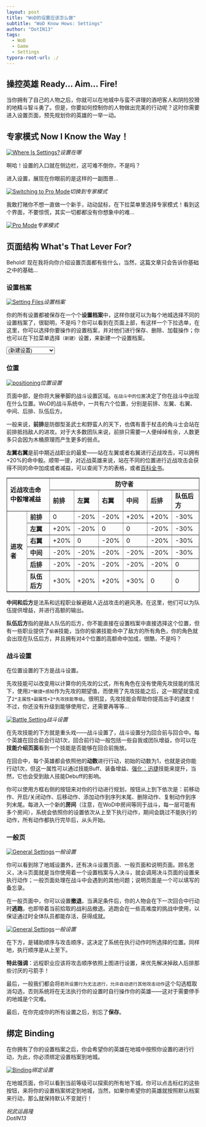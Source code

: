 ```yaml
---
layout: post
title: "WoD的设置应该怎么做"
subtitle: "WoD Know Hows: Settings"
author: "DotIN13"
tags:
  - WoD
  - Game
  - Settings
typora-root-url: ./
---
```


<style>
    .post img {
        border: solid 2px #e3e3e3;
        border-radius: 5px;
    }
</style>

## 操控英雄 Ready... Aim... Fire!

当你拥有了自己的人物之后，你就可以在地城中与蛮不讲理的酒吧客人和阴险狡猾的地精斗智斗勇了。但是，你要如何控制你的人物做出完美的行动呢？这时你需要进入设置页面，预先规划你的英雄的一举一动。

## 专家模式 Now I Know the Way！

<a href="/img/in-post/post-wodbasics/settings.png" data-fancybox="gallery" data-caption="Where Is Settings?"><img src="/img/in-post/post-wodbasics/settings.md.png" alt="Where Is Settings?"></a><em>设置在哪</em>

啊哈！设置的入口就在侧边栏，这可难不倒你，不是吗？

进入设置，展现在你眼前的是这样的一副图景...

<a href="/img/in-post/post-wodbasics/select-promode.png" data-fancybox="gallery" data-caption="Switching to Pro Mode"><img  src="/img/in-post/post-wodbasics/select-promode.md.png" alt="Switching to Pro Mode"></a><em>切换到专家模式</em>

我敢打赌你不想一直做一个新手，动动鼠标，在下拉菜单里选择专家模式！看到这个界面，不要惊慌，其实一切都都没有你想象中的难...

<a href="/img/in-post/post-wodbasics/promode.png" data-fancybox="gallery" data-caption="Pro Mode"><img src="/img/in-post/post-wodbasics/promode.md.png" alt="Pro Mode"></a><em>专家模式</em>

## 页面结构 What's That Lever For?

Behold! 现在我将向你介绍设置页面都有些什么，当然，这篇文章只会告诉你基础之中的基础...

### 设置档案

<a href="/img/in-post/post-wodbasics/setting-files.png" data-fancybox="gallery" data-caption="Setting Files"><img src="/img/in-post/post-wodbasics/setting-files.png" alt="Setting Files"></a><em>设置档案</em>

你的所有设置都被保存在一个个**设置档案**中，这样你就可以为每个地城选择不同的设置档案了，很聪明，不是吗？你可以看到在页面上部，有这样一个下拉选单，在这里，你可以选择你要操作的设置档案，并对他们进行保存、删除、加载操作；你也可以在下拉菜单选择`（新建）`设置，来新建一个设置档案。

<select size="1" class="" style="display: inline;"><option>(新建设置)</option><option>1 默认 (默认地城)</option><option>(新建设置)</option></select>

### 位置

<a href="/img/in-post/post-wodbasics/position.png" data-fancybox="gallery" data-caption="Positioning"><img src="/img/in-post/post-wodbasics/position.png" alt="positioning"></a><em>位置设置</em>

页面中部，是你将大展拳脚的战斗设置区域。`在战斗中的位置`决定了你在战斗中出现在什么位置。WoD的战斗系统中，一共有六个位置，分别是前排、左翼、右翼、中间、后排、队伍后方。

一般来说，**前排**是防御型圣武士和野蛮人的天下，也偶有善于杖击的角斗士会站在前排抵挡敌人的进攻。对于大多数团队来说，前排只需要一人便绰绰有余，人数更多只会因为木桶原理而产生更多的弱点。

**左翼右翼**是前中期近战职业的最爱——站在左翼或者右翼进行近战攻击，可以拥有+20%的命中骰。顺带一提，对近战英雄来说，站在不同的位置进行近战攻击会获得不同的命中加成或者减益，可以查阅下方的表格，或者[百科全书](http://world-of-dungeons.org/ency/战斗系统_-_近战)。

<table border="2" cellpadding="4" style="empty-cells:show; border-width:1px; border-style:solid; border-color:#909090; border-collapse:collapse"><tbody><tr><td colspan="2" rowspan="2"><b>近战攻击命中骰增减益</b></td><td colspan="6" align="center"><b>防守者</b></td></tr><tr><td><b>前排</b></td><td><b>左翼</b></td><td><b>右翼</b></td><td><b>中间</b></td><td><b>后排</b></td><td><b>队伍后方</b></td></tr><tr><td rowspan="6"><b>进攻者</b></td><td><b>前排</b></td><td> 0</td><td> -20%</td><td> -20%</td><td> +20%</td><td> +20%</td><td> -30%</td></tr><tr><td><b>左翼</b></td><td> +20%</td><td> -20%</td><td> 0</td><td> 0</td><td> -20%</td><td> -30%</td></tr><tr><td><b>右翼</b></td><td> +20%</td><td> 0</td><td> -20%</td><td> 0</td><td> -20%</td><td> -30%</td></tr><tr><td><b>中间</b></td><td> -20%</td><td> -20%</td><td> -20%</td><td> -20%</td><td> -20%</td><td> -30%</td></tr><tr><td><b>后排</b></td><td> -20%</td><td> -20%</td><td> -20%</td><td> -20%</td><td> -20%</td><td> 0</td></tr><tr><td><b>队伍后方</b></td><td> +30%</td><td> +20%</td><td> +20%</td><td> +30%</td><td> 0</td><td> 0</td></tr></tbody></table>

**中间和后方**是法系和远程职业躲避敌人近战攻击的避风港。在这里，他们可以为队伍提供增益，并进行高额的输出。

**队伍后方**指的是敌人队伍的后方，你不能直接在设置档案中直接选择这个位置，但有一些职业提供了`偷袭`技能，当你的偷袭技能命中了敌方的所有角色，你的角色就会出现在队伍后方，并且拥有对4个位置的高额命中加成，很酷，不是吗？

### 战斗设置

在位置设置的下方是战斗设置。

先攻技能可以改变用以计算你的先攻的公式，所有角色在没有使用先攻技能的情况下，使用`2*敏捷+感知`作为先攻的期望值，而使用了先攻技能之后，这一期望就变成了`2*主属性+副属性+2*先攻技能等级`。很明显，先攻技能会帮助你提高出手的速度！不过，你还没有升级到能够使用它，还需要再等等...

<a href="/img/in-post/post-wodbasics/battle-setting.png" data-fancybox="gallery" data-caption="Battle Setting"><img src="/img/in-post/post-wodbasics/battle-setting.png" alt="Battle Setting"></a><em>战斗设置</em>

在先攻技能的下方就是重头戏——战斗设置了，战斗设置分为回合前与回合中。每个英雄在回合前会行动1次，回合前行动一般包括一些自我或团队增益，你可以在**技能介绍页面**看到一个技能是否能够在回合前施放。

在回合中，每个英雄都会依照他的**动数**进行行动，初始的动数为1，也就是说你能行动1次，但这一属性可以通过技能Buff、装备增益、[强化：迅捷](http://canto.world-of-dungeons.org/wod/spiel/hero/skill.php?name=强化：迅捷)技能来提升，当然，它也会受到敌人技能Debuff的影响。

你可以使用方框右侧的按钮来对你的行动进行规划，按钮从上到下依次是：前移动作、开启/关闭动作、后移动作、添加动作到序列末尾、删除动作、复制动作到序列末尾。每进入一个新的**房间**（注意，在WoD中房间等同于战斗，每一层可能有多个房间），系统会依照你的设置依次从上至下执行动作，期间会跳过不能执行的动作，所有动作都执行完毕后，从头开始。

### 一般页

<a href="/img/in-post/post-wodbasics/general-1.png" data-fancybox="gallery" data-caption="General Settings"><img src="/img/in-post/post-wodbasics/general-1.png" alt="General Settings"></a><em>一般设置</em>

你可以看到除了地城设置外，还有决斗设置页面、一般页面和说明页面。顾名思义，决斗页面就是当你使用着一个设置档案与人决斗，就会调用决斗页面的设置来执行动作；一般页面处理在战斗中会遇到的其他问题；说明页面是一个可以填写的备忘录。

在一般页面中，你可以设置**撤退**，当满足条件后，你的人物会在下一次回合中行动时**逃跑**，也即带着当前拾取的战利品撤退。逃跑会在一些高难度的挑战中使用，以保证通过时全体队员都能存活，获得成就。

<a href="/img/in-post/post-wodbasics/general-2.png" data-fancybox="gallery" data-caption="General Settings"><img src="/img/in-post/post-wodbasics/general-2.png" alt="General Settings"></a><em>一般设置</em>

在下方，是辅助顺序与攻击顺序，这决定了系统在执行动作时所选择的位置。同样地，执行顺序是从上至下。

**特此强调**：远程职业应该将攻击顺序依照上图进行设置，来优先解决掉敌人后排那些讨厌的弓箭手！

最后，一般我们都会将`若所设置行为无法进行，允许自动进行其他攻击动作`这个勾选框取消勾选，否则系统将在无法执行你的设置时自行操作你的英雄——这对于需要停手的地城是个灾难。

最后，在你完成你的所有设置之后，别忘了**保存**。

## 绑定 Binding

在你拥有了你的设置档案之后，你会希望你的英雄在地城中按照你设置的进行行动，为此，你必须绑定设置档案到地城。

<a href="/img/in-post/post-wodbasics/binding.png" data-fancybox="gallery" data-caption="Binding"><img src="/img/in-post/post-wodbasics/binding.png" alt="Binding"></a><em>绑定设置</em>

在地城页面，你可以看到当前等级可以探索的所有地下城，你可以点击标红的这些按钮，来将你的设置档案绑定到地城，当然，如果你希望你的英雄就按照默认档案来行动，那么就保持默认不变就行！



*祝武运昌隆  
DotIN13*